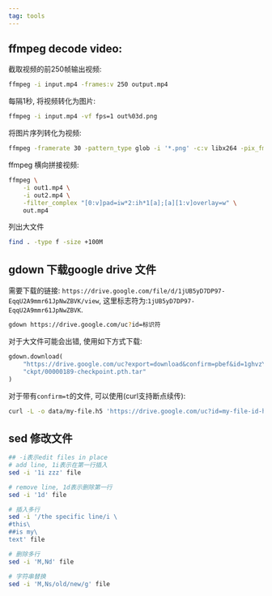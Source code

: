 ```yaml
---
tag: tools
---
```


## ffmpeg decode video:

截取视频的前250帧输出视频:
```bash
ffmpeg -i input.mp4 -frames:v 250 output.mp4
```
每隔1秒, 将视频转化为图片:

```bash
ffmpeg -i input.mp4 -vf fps=1 out%03d.png
```

将图片序列转化为视频:

```bash
ffmpeg -framerate 30 -pattern_type glob -i '*.png' -c:v libx264 -pix_fmt yuv420p out.mp4
```

ffmpeg 横向拼接视频:
```bash
ffmpeg \
    -i out1.mp4 \
    -i out2.mp4 \
    -filter_complex "[0:v]pad=iw*2:ih*1[a];[a][1:v]overlay=w" \
    out.mp4
```

列出大文件
```bash
find . -type f -size +100M
```

## gdown 下载google drive 文件

需要下载的链接: `https://drive.google.com/file/d/1jUB5yD7DP97-EqqU2A9mmr61JpNwZBVK/view`, 这里标志符为:`1jUB5yD7DP97-EqqU2A9mmr61JpNwZBVK`.

```bash
gdown https://drive.google.com/uc?id=标识符
```


对于大文件可能会出错, 使用如下方式下载:
```python
gdown.download(
    "https://drive.google.com/uc?export=download&confirm=pbef&id=1ghvzYXdmiCuX5I757id73jWuRLMCzXAX",
    "ckpt/00000189-checkpoint.pth.tar"
)
```

对于带有`confirm=t`的文件, 可以使用(curl支持断点续传):
```bash
curl -L -o data/my-file.h5 'https://drive.google.com/uc?id=my-file-id-here&confirm=t
```

## sed 修改文件

```bash
## -i表示edit files in place
# add line, 1i表示在第一行插入
sed -i '1i zzz' file

# remove line, 1d表示删除第一行
sed -i '1d' file

# 插入多行
sed -i '/the specific line/i \
#this\
##is my\
text' file

# 删除多行
sed -i 'M,Nd' file

# 字符串替换
sed -i 'M,Ns/old/new/g' file
```